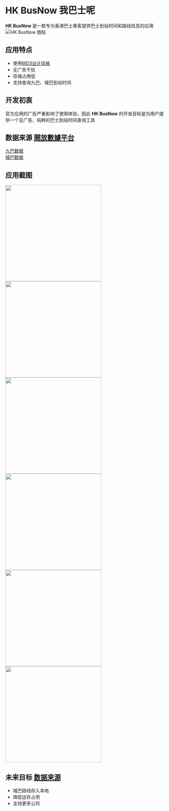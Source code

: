 # HK BusNow 我巴士呢
**HK BusNow** 是一款专为香港巴士乘客提供巴士到站时间和路线信息的应用  
![HK BusNow 图标](./app.webp)

## 应用特点
- 使用[MD3设计风格](https://m3.material.io/)
- 无广告干扰
- 存储占用低
- 支持查询九巴、城巴到站时间

## 开发初衷
官方应用的广告严重影响了使用体验，因此 **HK BusNow** 的开发目标是为用户提供一个无广告、纯粹的巴士到站时间查询工具

## 数据来源 [開放數據平台](https://data.gov.hk/)
[九巴数据](https://data.gov.hk/sc-data/dataset/hk-td-tis_21-etakmb/)  
[城巴数据](https://data.gov.hk/sc-data/dataset/ctb-eta-transport-realtime-eta/)

## 应用截图
<p align = "left">    
  <img src="./app_screenshot1.png" width="300px">
  <img src="./app_screenshot3.jpg" width="300px">
  <img src="./app_screenshot2.png" width="300px">
  <img src="./app_screenshot6.jpg" width="300px">
  <img src="./app_screenshot4.jpg" width="300px">
  <img src="./app_screenshot5.jpg" width="300px">
</p>

## 未来目标 [数据来源](https://data.gov.hk/sc-data/dataset/hk-td-tis_23-routes-fares-geojson)
- 城巴路线存入本地
- 降低运存占用
- 支持更多公司
